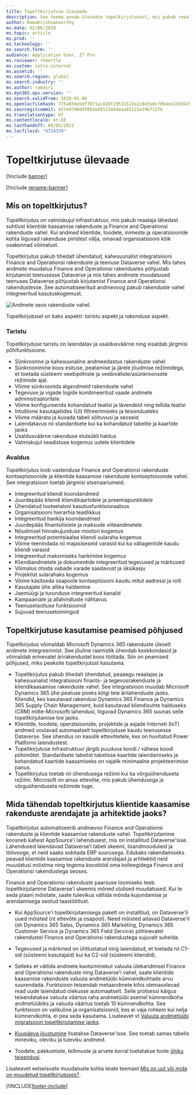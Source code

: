 ```yaml
---
title: Topeltkirjutuse ülevaade
description: See teema annab ülevaate topelkirjutusest, mis pakub reaalaja lähedast suhtlust klientide kaasamise rakenduste ja Finance and Operationsi rakenduste vahel.
author: RamaKrishnamoorthy
ms.date: 02/06/2020
ms.topic: article
ms.prod: ''
ms.technology: ''
ms.search.form: ''
audience: Application User, IT Pro
ms.reviewer: rhaertle
ms.custom: intro-internal
ms.assetid: ''
ms.search.region: global
ms.search.industry: ''
ms.author: ramasri
ms.dyn365.ops.version: ''
ms.search.validFrom: 2020-01-06
ms.openlocfilehash: 775a85bebdf78f1ac820f29531513e2c8d3a0cf6b4ee1d29435c7a6edff68a60
ms.sourcegitcommit: 42fe9790ddf0bdad911544deaa82123a396712fb
ms.translationtype: HT
ms.contentlocale: et-EE
ms.lasthandoff: 08/05/2021
ms.locfileid: "6724339"
---
```

# <a name="dual-write-overview"></a>Topeltkirjutuse ülevaade

[!include [banner](../../includes/banner.md)]

[!include [rename-banner](~/includes/cc-data-platform-banner.md)]



## <a name="what-is-dual-write"></a>Mis on topeltkirjutus?

Topeltkirjutus on valmiskujul infrastruktuur, mis pakub reaalaja lähedast suhtlust klientide kaasamise rakenduste ja Finance and Operationsi rakenduste vahel. Kui andmed klientide, toodete, inimeste ja operatsioonide kohta liiguvad rakenduse piiridest välja, omavad organisatsiooni kõik osakonnad võimalust.

Topeltkirjutus pakub tihedalt ühendatud, kahesuunalist integratsiooni Finance and Operationsi rakenduste ja teenuse Dataverse vahel. Mis tahes andmete muudatus Finance and Operationsi rakendustes põhjustab kirjutamist teenusesse Dataverse ja mis tahes andmete muudatused teenuses Dataverse põhjustab kirjutamist Finance and Operationsi rakendustesse. See automatiseeritud andmevoog pakub rakenduste vahel integreeritud kasutuskogemust.

![Andmete seos rakenduste vahel.](media/dual-write-overview.jpg)

Topeltkirjutusel on kaks aspekti: *taristu* aspekt ja *rakenduse* aspekt.

### <a name="infrastructure"></a>Taristu

Topeltkirjutuse taristu on laiendatav ja usaldusväärne ning sisaldab järgmisi põhifunktsioone.

+ Sünkroonne ja kahesuunaline andmeedastus rakenduste vahel
+ Sünkroonimine koos esituse, peatamise ja järele jõudmise režiimidega, et toetada süsteemi veebipõhiste ja veebiväliste/asünkroonsete režiimide ajal.
+ Võime sünkroonida algandmeid rakenduste vahel
+ Tegevuse ja vigade logide kombineeritud vaade andmete administraatoritele
+ Võime konfigureerida kohandatud teatisi ja lävendeid ning tellida teatisi
+ Intuitiivne kasutajaliides (UI) filtreerimiseks ja teisendusteks
+ Võime määrata ja kuvada tabeli sõltuvusi ja seoseid
+ Laiendatavus nii standardsete kui ka kohandatud tabelite ja kaartide jaoks
+ Usaldusväärne rakenduse elutsükli haldus
+ Valmiskujul seadistuse kogemus uutele klientidele

### <a name="application"></a>Avaldus

Topeltkirjutus loob vastenduse Finance and Operationsi rakenduste kontseptsioonide ja klientide kaasamise rakenduste kontseptsioonide vahel. See integratsioon toetab järgmisi stsenaariumeid.

+ Integreeritud kliendi koondandmed
+ Juurdepääs kliendi kliendikaartidele ja preemiapunktidele
+ Ühendatud tooteetaloni kasutusfunktsionaalsus
+ Organisatsiooni hierarhia teadlikkus
+ Integreeritud hankija koondandmed
+ Juurdepääs finantsilistele ja maksude viiteandmetele
+ Nõudmisel hinnakujunduse mootori kogemus
+ Integreeritud potentsiaalse kliendi sularaha kogemus
+ Võime teenindada nii majasiseseid varasid kui ka väliagentide kaudu kliendi varasid
+ Integreeritud maksmiseks hankimise kogemus
+ Kliendiandmetele ja dokumentide integreeritud tegevused ja märkused
+ Võimalus otsida vabade varade saadavust ja üksikasju
+ Projektist sularahaks kogemus
+ Võime käsitseda osapoole kontseptsiooni kaudu mitut aadressi ja rolli
+ Kasutajate ühe allika haldamine
+ Jaemüügi ja turunduse integreeritud kanalid
+ Kampaaniate ja allahindluste nähtavus
+ Teenusetaotluse funktsioonid
+ Sujuvad teenusetoimingud

## <a name="top-reasons-to-use-dual-write"></a>Topeltkirjutuse kasutamise peamised põhjused

Topeltkirjutus võimaldab Microsoft Dynamics 365 rakenduste üleselt andmete integreerimist. See jõuline raamistik ühendab keskkondasid ja võimaldab erinevatel ärirakendustel koos töötada. Siin on peamised põhjused, miks peaksite topeltkirjutust kasutama.

+ Topeltkirjutus pakub tihedalt ühendatud, peaaegu reaalajas ja kahesuunalist integratsiooni finants- ja tegevusrakenduste ja kliendikaasamise rakenduste vahel. See integratsioon muudab Microsoft Dynamics 365 ühe peatuse poeks kõigi teie ärilahenduste jaoks. Kliendid, kes kasutavad rakendusi Dynamics 365 Finance ja Dynamics 365 Supply Chain Management, kuid kasutavad kliendisuhte halduseks (CRM) mitte-Microsofti lahendusi, liiguvad Dynamics 365 suunas selle topeltkirjutamise toe jaoks.
+ Klientide, toodete, operatsioonide, projektide ja asjade Interneti (IoT) andmed voolavad automaatselt topeltkirjutuse kaudu teenusesse Dataverse. See ühendus on kasulik ettevõtetele, kes on huvitatud Power Platformi laiendustest.
+ Topeltkirjutuse infrastruktuur järgib puuduva koodi / vähese koodi põhimõtet. Standardsete tabelist tabelisse kaartide laiendamiseks ja kohandatud kaartide kaasamiseks on vajalik minimaalne projekteerimise panus.
+ Topeltkirjutus toetab nii ühendusega režiimi kui ka võrguühenduseta režiimi. Microsoft on ainus ettevõte, mis pakub ühendusega ja võrguühenduseta režiimide tuge.

## <a name="what-does-dual-write-mean-for-developers-and-architects-of-customer-engagement-apps"></a><a id="developer-architect"></a>Mida tähendab topeltkirjutus klientide kaasamise rakenduste arendajate ja arhitektide jaoks?

Topeltkirjutus automatiseerib andmevoo Finance and Operationsi rakenduste ja klientide kaasamise rakenduste vahel. Topeltkirjutamine koosneb kahest AppSource'i lahendusest, mis on installitud Dataverse'isse. Lahendused laiendavad Dataverse’i tabeli skeemi, lisandmooduleid ja töövooge, et neid saaks sobitada ERP suurusega. Edukaks rakendamiseks peavad klientide kaasamise rakenduste arendajad ja arhitektid neid muudatusi mõistma ning tegema koostööd oma kolleegidega Finance and Operationsi rakendustega seoses.

Finance and Operationsi rakenduste paarsuse loomiseks teeb topeltkirjutamine Dataverse'i skeemis mõned olulised muudatused. Kui te seda plaani mõistate, saate tulevikus vältida mõnda kujundamise ja arendamisega seotud taastöötlust.

+ Kui AppSource'i topeltkirjutamisega pakett on installitud, on Dataverse'il uued mõisted (nt ettevõte ja osapool). Need mõisted aitavad Dataverse'il (sh Dynamics 365 Sales, Dynamics 365 Marketing, Dynamics 365 Customer Service ja Dynamics 365 Field Service) põhinevatel rakendustel Finance and Operationsi rakendustega sujuvalt suhelda.

+ Tegevused ja märkmed on ühtlustatud ning laiendatud, et toetada nii C1-sid (süsteemi kasutajaid) kui ka C2-sid (süsteemi kliendid).

+ Selleks et vältida andmete kaotsiminekut valuuta ülekandmisel Finance and Operationsi rakenduste ning Dataverse'i vahel, saate klientide kaasamise rakenduste valuuta andmetüübi kümnendkohtade arvu suurendada. Funktsioon teisendab metaandmete kihis olemasolevad read uude laiendatud olekusse automaatselt. Selle protsessi käigus teisendatakse valuuta väärtus raha andmetüübi asemel kümnendkoha andmetüübiks ja valuuta väärtus toetab 10 kümnendkohta. See funktsioon on valikuline ja organisatsioonid, kes ei vaja rohkem kui nelja kümnendkohta, ei pea seda kasutama. Lisateavet vt [Valuuta andmetüübi migratsioon topeltkirjutamise jaoks](currrency-decimal-places.md).

+ [Kuupäeva jõustumine](../../dev-tools/date-effectivity.md) lisatakse Dataverse'isse. See toetab samas tabelis mineviku, oleviku ja tuleviku andmeid.

+ Toodete, pakkumiste, tellimuste ja arvete korral toetatakse toote [ühiku teisendusi](../../../../supply-chain/pim/tasks/manage-unit-measure.md).

Lisateavet eelseisvate muudatuste kohta leiate teemast [Mis on uut või mida on muudetud topeltkirjutuses?](whats-new-dual-write.md).



[!INCLUDE[footer-include](../../../../includes/footer-banner.md)]